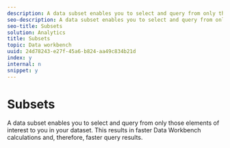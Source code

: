 ```yaml
---
description: A data subset enables you to select and query from only those elements of interest to you in your dataset. This results in faster Data Workbench calculations and, therefore, faster query results.
seo-description: A data subset enables you to select and query from only those elements of interest to you in your dataset. This results in faster Data Workbench calculations and, therefore, faster query results.
seo-title: Subsets
solution: Analytics
title: Subsets
topic: Data workbench
uuid: 24d78243-e27f-45a6-b824-aa49c834b21d
index: y
internal: n
snippet: y
---
```


# Subsets

A data subset enables you to select and query from only those elements of interest to you in your dataset. This results in faster Data Workbench calculations and, therefore, faster query results.

